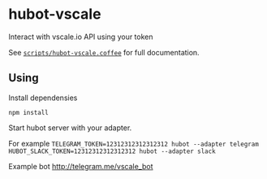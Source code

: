 # hubot-vscale

Interact with vscale.io API using your token

See [`scripts/hubot-vscale.coffee`](scripts/hubot-vscale.coffee) for full documentation.

## Using

Install dependensies 

`npm install`


Start hubot server with your adapter.

For example 
`TELEGRAM_TOKEN=12312312312312312 hubot --adapter telegram`
`HUBOT_SLACK_TOKEN=12312312312312312 hubot --adapter slack`


Example bot http://telegram.me/vscale_bot
